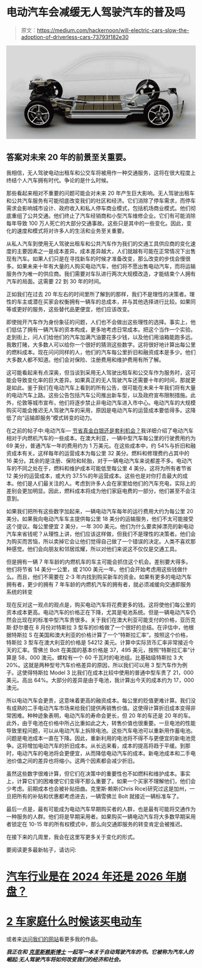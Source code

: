 # 电动汽车会减缓无人驾驶汽车的普及吗

> 原文：<https://medium.com/hackernoon/will-electric-cars-slow-the-adoption-of-driverless-cars-73793f182e30>

![](img/74fefb2b07494f338a32fea25c9f3485.png)

## 答案对未来 20 年的前景至关重要。

我相信，无人驾驶电动出租车和公交车将被用作一种交通服务，这将在很大程度上终结个人汽车拥有时代。争论的是什么时候。

那些看起来相对不重要的问题可能会对未来 20 年产生巨大影响。无人驾驶出租车和公共汽车服务有可能彻底改变我们的社区和经济。它们消除了停车需求，而停车需求会影响城市设计、政府收入和私人停车商业模式，包括机场商业模式。他们彻底重组了公共交通。他们终止了汽车经销商和小型汽车维修企业。它们有可能消除每年导致 100 万人死亡的大部分交通事故。这些只是其中的一些变化。因此，变化的速度和模式将对许多人的生活和业务至关重要。

从私人汽车到使用无人驾驶出租车和公共汽车作为我们的交通工具供应商的变化速度的主要因素之一是成本差异。成本差异越大，人们就越有可能在正常情况下出售现有汽车。如果人们只是在寻找新车的时候才准备改变，那么改变的步伐会慢很多。如果未来十年有大量的人购买电动汽车，他们将不愿出售电动汽车，而将运输服务作为唯一的供应商。我们需要对车队进行两次大规模改造，才能结束个人拥有汽车的局面。这需要 22 到 30 年的时间。

正如我们在过去 20 年左右的时间里所了解到的那样，我们不是理性的决策者。理性的车主或潜在买家会权衡拥有一辆车的总成本，并与其他选择进行比较。如果同等或更好的服务，这些替代品更便宜，他们应该改变。

即使抛开汽车作为身份象征的问题，人们也不会做出这些理性的选择。事实上，他们低估了拥有一辆汽车的资本构成，更多地考虑日常成本。把这个当作一个实验。走到街上，问人们给他们的汽车加满汽油要花多少钱，以及他们用油箱能跑多远。我敢打赌，大多数人可以给你一个很好的猜测这些数字。这将很好地计算出每公里的燃料成本。现在问问同样的人，他们的汽车每公里折旧和融资成本是多少。他们大多数人都不知道。他们会对保险、注册费用和维护费用有所了解。

这可能看起来有点深奥，但当谈到采用无人驾驶出租车和公交车作为服务时，这可能会导致变化率的巨大差异。如果真正的无人驾驶汽车还需要十年的时间，那就更是如此。鉴于我们在电动汽车上看到的所有公告，很可能在未来十年我们将有大量的电动汽车上路。这些公告包括汽车公司推出新车型，以及政府宣布限制措施。此外，伦敦等城市宣布，他们将逐步禁止非电动汽车进入市中心。电动汽车的大规模购买可能会推迟无人驾驶汽车的采用，原因是电动汽车的运营成本要低得多。这降低了向“运输即服务”模式转变的动力。

在之前的帖子中:电动汽车— [节省真金白银还是套利机会？](/@futuristpaul/electric-cars-saving-real-money-or-arbitrage-opportunity-a923183222e5)我详细介绍了电动汽车相对于内燃机汽车的一些成本。在澳大利亚，一辆中型汽车每公里的行驶费用约为 69 美分，普通汽车一年的费用约为 1 万美元。在这些成本中，约 54%与折旧和融资成本有关。这样每年的运营成本为每公里 32 美分。燃料和修理费约占其中的 16 美分。其余的是注册、保险和轮胎，对于一辆电动汽车来说都差不多。电动汽车的不同之处在于，燃料和维护成本可能低至每公里 4 美分。这将为所有者节省 12 美分的运营成本，或大约 37.5%的年运营成本。这些也是对你打击最大的成本。他们是人们最关注的人。考虑到许多人会在家里给他们的汽车充电，实际上的差别会更加明显。因此，燃料成本将成为他们家庭电费的一部分，他们甚至不会注意到。

如果我们把所有这些数字加起来，一辆电动汽车每年的运行费用大约为每公里 20 美分。如果我向电动汽车车主提供每公里 18 美分的运输服务，他们不太可能接受这个提议。每公里便宜 2 美分，一年 300 美元。他们为什么要卖掉漂亮的新电动汽车来省钱呢？从理性上讲，他们应该这样做，但我们不是理性的决策者。他们会为购买而苦恼，所以卖掉它会让他们觉得自己做了一个错误的决定。人类不喜欢那种感觉。他们会向朋友和邻居炫耀，所以对他们来说这不仅仅是交通工具。

但是拥有一辆 7 年车龄的内燃机车的车主可能会抓住这个机会。差别要大得多。他们将节省 14 美分一公里，或 2100 美元一年。他们会开始考虑用这些钱做什么。而且，他们不需要在 2-3 年内找到购买新车的资金。如果有更多的电动汽车拥有者，更少的拥有 7 年车龄的内燃机汽车的拥有者，就必须减缓向交通即服务系统的转变

现在反对这一观点的观点是，购买电动汽车将花费更多的钱。这将使他们每公里的资本成本更高。电动汽车的价格正在下降，尤其是电池系统。但是一辆电动汽车仍然会比现在的标准中型汽车贵很多。关于我们在澳大利亚可能支付的价格，亚历克斯·舒尔曼在 8 月份对特斯拉 3 型车的价格做了一个很好的总结。在评估中，他根据特斯拉 S 在美国和澳大利亚的价格计算了一个“特斯拉汇率”。按照这个价格，特斯拉 3 型车在澳大利亚的价格是 54212 美元。计算中实际货币汇率非常接近今天的汇率。雪佛兰 Bolt 在美国的基本价格是 37，495 美元，按照“特斯拉汇率”计算是 58，000 澳元。螺栓有一个 60 千瓦时的电池组。比基础级特斯拉 3 大 20%。这就是两种型号汽车价格差异的原因，所以我们可以用 3 型汽车作为例子。这使得特斯拉 Model 3 比我们在成本比较中使用的普通中型车贵了 21，000 美元。高出 64%。大部分的差异是由于电池，我计算出今天的成本约为 17，000 澳元。

所以电动汽车会更贵，这意味着更高的融资成本。每公里的贬值更难计算。我们没有成熟的二手电动汽车市场来给我们提供再销售价值。这使得计算折旧成本变得非常困难。种种迹象表明，电动汽车的寿命会更长，但 20 年的车还是 20 年的车。此外，由于电池在价格中所占比重如此之大，转售价值也很重要。一旦电池的性能导致里程问题，可以从电动汽车上拆除电池。这些汽车电池可以重新用作蓄电池。问题是电池成本一直在下降。因此，重新利用的电池将不得不与更便宜的新电池竞争。这将增加电动汽车的折旧成本。从长远来看，成本的提高将趋于平缓。到那时，电动汽车的电池将会更便宜，从而降低电动汽车的成本。新电池成本和二手电池价值之间的差异也将缩小。这两个因素都会减少折旧。

虽然这些数字很难计算，但它们在决策中的重要性也不如燃料和维护成本。事实上，计算它们的困难使它们变得不那么重要了。如果一个买家不理解他们，他们会少考虑。前期成本也会被补贴扭曲。克里斯·赖斯(Chris Rice)研究过这是加州，一旦把所有的补贴和优惠都考虑进去，一辆雪佛兰 Bolt 就接近一辆标准车了。

最后一点是，最有可能成为电动汽车早期购买者的人群，也是最有可能将交通作为一种服务的人群。他们将是早期采用者。如果购买一辆电动汽车将大多数早期采用者锁定在 10-15 年的所有权模式中，那么向交通即服务的转变肯定会被推迟。

在接下来的几周里，我会在这里写更多关于变化的形式。

要阅读更多最新帖子，请访问:

# [汽车行业是在 2024 年还是 2026 年崩盘？](/@futuristpaul/does-the-car-industry-crash-in-2024-or-2026-a7e237b6678d)

# [2 车家庭什么时候该买电动车](/@futuristpaul/when-should-a-2-car-family-buy-an-electric-car-a72f522424bb)

或者来[访问我们的网站](http://www.emergentfutures.com/)看更多我的作品。

***我正在和*** [***克里斯赖斯博士***](https://twitter.com/ricetopher) ***一起写一本关于自动驾驶汽车的书。它被称为汽车人的崛起:无人驾驶汽车将如何改变我们的经济和社会。***